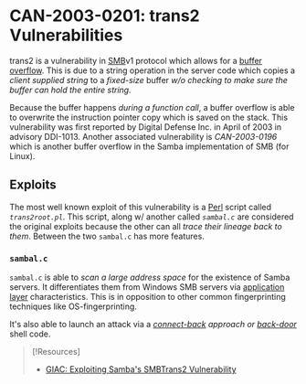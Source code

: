 
# CAN-2003-0201: trans2 Vulnerabilities
trans2 is a vulnerability in [SMB](/networking/protocols/SMB.md)v1 protocol which allows for a [buffer overflow](cybersecurity/TTPs/exploitation/buffer-overflow.md). This is due to a string operation in the server code which copies a *client supplied string* to a *fixed-size* buffer *w/o checking to make sure the buffer can hold the entire string.*

Because the buffer happens *during a function call*, a buffer overflow is able to overwrite the instruction pointer copy which is saved on the stack. This vulnerability was first reported by Digital Defense Inc. in April of 2003 in advisory DDI-1013. Another associated vulnerability is *CAN-2003-0196* which is another buffer overflow in the Samba implementation of SMB (for Linux).
## Exploits
The most well known exploit of this vulnerability is a [Perl](/coding/languages/perl.md) script called *`trans2root.pl`*. This script, along w/ another called *`sambal.c`* are considered the original exploits because the other can all *trace their lineage back to them*. Between the two `sambal.c` has more features.
### `sambal.c`
`sambal.c` is able to *scan a large address space* for the existence of Samba servers. It differentiates them from Windows SMB servers via [application layer](/networking/OSI/application-layer.md) characteristics. This is in opposition to other common fingerprinting techniques like OS-fingerprinting.

It's also able to launch an attack via a *[connect-back](/cybersecurity/TTPs/persistence/connect-back.md) approach or [back-door](/cybersecurity/TTPs/persistence/back-door.md)* shell code.

> [!Resources]
> - [GIAC: Exploiting Samba's SMBTrans2 Vulnerability](https://www.giac.org/paper/gcih/484/exploiting-sambas-smbtrans2-vulnerability/105385)